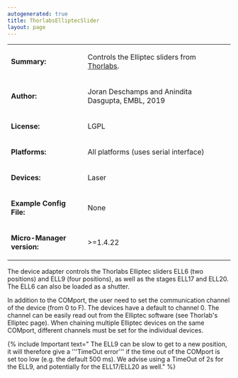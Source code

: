 ```yaml
---
autogenerated: true
title: ThorlabsElliptecSlider
layout: page
---
```


<table>

<tr>

<td markdown="1">

**Summary:**

</td>

<td markdown="1">

Controls the Elliptec sliders from
[Thorlabs](https://www.thorlabs.de/newgrouppage9.cfm?objectgroup_id=9464).

</td>

</tr>

<tr>

<td markdown="1">

**Author:**

</td>

<td markdown="1">

Joran Deschamps and Anindita Dasgupta, EMBL, 2019

</td>

</tr>

<tr>

<td markdown="1">

**License:**

</td>

<td markdown="1">

LGPL

</td>

</tr>

<tr>

<td markdown="1">

**Platforms:**

</td>

<td markdown="1">

All platforms (uses serial interface)

</td>

</tr>

<tr>

<td markdown="1">

**Devices:**

</td>

<td markdown="1">

Laser

</td>

</tr>

<tr>

<td markdown="1">

**Example Config File:**

</td>

<td markdown="1">

None

</td>

</tr>

<tr>

<td markdown="1">

**Micro-Manager version:**

</td>

<td markdown="1">

\>=1.4.22

</td>

</tr>

</table>

The device adapter controls the Thorlabs Elliptec sliders ELL6 (two
positions) and ELL9 (four positions), as well as the stages ELL17 and
ELL20. The ELL6 can also be loaded as a shutter.

In addition to the COMport, the user need to set the communication
channel of the device (from 0 to F). The devices have a default to
channel 0. The channel can be easily read out from the Elliptec software
(see Thorlab's Elliptec page). When chaining multiple Elliptec devices
on the same COMport, different channels must be set for the individual
devices.

{% include Important text=" The ELL9 can be slow to get to a new position, it will therefore give a '''TimeOut error''' if the time out of the COMport is set too low (e.g. the default 500 ms). We advise using a TimeOut of 2s for the ELL9, and potentially for the ELL17/ELL20 as well." %}
